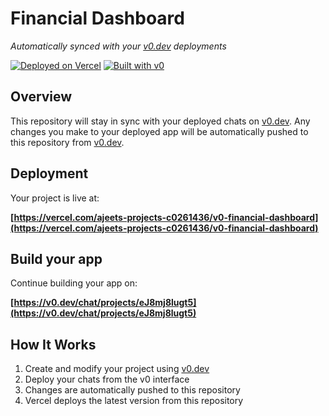 # Financial Dashboard

*Automatically synced with your [v0.dev](https://v0.dev) deployments*

[![Deployed on Vercel](https://img.shields.io/badge/Deployed%20on-Vercel-black?style=for-the-badge&logo=vercel)](https://vercel.com/ajeets-projects-c0261436/v0-financial-dashboard)
[![Built with v0](https://img.shields.io/badge/Built%20with-v0.dev-black?style=for-the-badge)](https://v0.dev/chat/projects/eJ8mj8lugt5)

## Overview

This repository will stay in sync with your deployed chats on [v0.dev](https://v0.dev).
Any changes you make to your deployed app will be automatically pushed to this repository from [v0.dev](https://v0.dev).

## Deployment

Your project is live at:

**[https://vercel.com/ajeets-projects-c0261436/v0-financial-dashboard](https://vercel.com/ajeets-projects-c0261436/v0-financial-dashboard)**

## Build your app

Continue building your app on:

**[https://v0.dev/chat/projects/eJ8mj8lugt5](https://v0.dev/chat/projects/eJ8mj8lugt5)**

## How It Works

1. Create and modify your project using [v0.dev](https://v0.dev)
2. Deploy your chats from the v0 interface
3. Changes are automatically pushed to this repository
4. Vercel deploys the latest version from this repository
